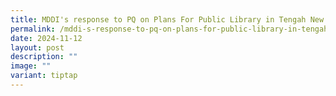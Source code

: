 ```yaml
---
title: MDDI's response to PQ on Plans For Public Library in Tengah New Town
permalink: /mddi-s-response-to-pq-on-plans-for-public-library-in-tengah-new-town/
date: 2024-11-12
layout: post
description: ""
image: ""
variant: tiptap
---
```

